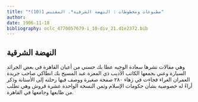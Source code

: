 ```yaml
---
title: "*مطبوعات ومخطوطات : النهضة الشرقية*. المقتبس 1(10)"
author: 
date: 1906-11-18
bibliography: oclc_4770057679-i_10-div_21.d1e2372.bib
---
```




##  النهضة الشرقية 


 وهي مقالات نشرها سعادة الوجيه عطا بك حسني من أعيان القاهرة في بعض الجرائد السيارة وعني بجمعها الكاتب الأديب ذي المعزة عبد المسيح بك انطاكي صاحب جريدة العمران الغراء فجاءت في زهاء  ٢٨٠  صفحة صغيرة ووصف فيها رحلته إلى الأستانة وذكر أراءً له خصوصية بشأن حكومات الإسلام وثمن النسخة الواحدة  عشرة  قروش وهي تطلب من طابعها وجامعها في القاهرة. 
